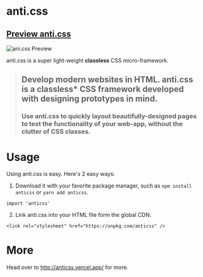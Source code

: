 # anti.css

## [Preview anti.css](https://anticss.vercel.app/)

![ani.css Preview](https://anticss.vercel.app/img/anticss-preview.jpg)

anti.css is a super light-weight **classless** CSS micro-framework.

> ## Develop modern websites in HTML. anti.css is a classless\* CSS framework developed with designing prototypes in mind.
>
> ### Use anti.css to quickly layout beautifully-designed pages to test the functionality of your web-app, without the clutter of CSS classes.

# Usage

Using anti.css is easy. Here's 2 easy ways:

1. Download it with your favorite package manager, such as `npm install anticss` or `yarn add anticss`.

```
import 'anticss'
```

2. Link anti.css into your HTML file form the global CDN.

```
<link rel="stylesheet" href="https://unpkg.com/anticss" />
```

# More

Head over to http://anticss.vercel.app/ for more.
